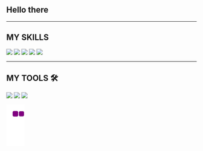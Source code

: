 ##                                                    Hello there 
  
________________________________________________________________________________________________________________________________
## MY SKILLS
![](https://img.shields.io/badge/lanuguage-C-informational?style=flat&logo=<LOGO_NAME>&logoColor=white&blue) 
![](https://img.shields.io/badge/lanuguage-Java-informational?style=flat&logo=<LOGO_NAME>&logoColor=white&blue)
![](https://img.shields.io/badge/web-HTML/CSS-informational?style=flat&logo=<LOGO_NAME>&logoColor=white&blue)
![](https://img.shields.io/badge/web-JavasScript-informational?style=flat&logo=<LOGO_NAME>&logoColor=white&blue)
![](https://img.shields.io/badge/web-Python-informational?style=flat&logo=<LOGO_NAME>&logoColor=white&blue)
*********************************************************************************************************************************
<!--
**S-h-reyash/S-h-reyash** is a ✨ _special_ ✨ repository because its `README.md` (this file) appears on your GitHub profile.

Here are some ideas to get you started:


- 🌱 I’m currently learning Python 
 I know C, Java, HTML (not a programming language) and CSS 
-->
## MY TOOLS  🛠️
![](https://img.shields.io/badge/OS-Windows-informational?style=flat&logo=<LOGO_NAME>&logoColor=white&color=2bbc8a) 
![](https://img.shields.io/badge/editor-VSCode-informational?style=flat&logo=<LOGO_NAME>&logoColor=white&color=2bbc8a) 
![](https://img.shields.io/badge/editor-IntelliJ-informational?style=flat&logo=<LOGO_NAME>&logoColor=white&color=2bbc8a) 



![snake gif](https://github.com/dafto1/dafto1/blob/output/github-contribution-grid-snake.gif)


